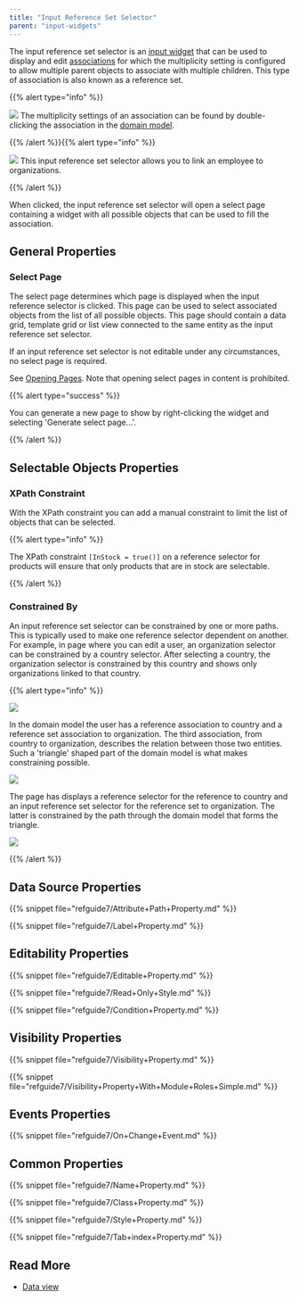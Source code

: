 ```yaml
---
title: "Input Reference Set Selector"
parent: "input-widgets"
---
```



The input reference set selector is an [input widget](input-widgets) that can be used to display and edit [associations](associations) for which the multiplicity setting is configured to allow multiple parent objects to associate with multiple children. This type of association is also known as a reference set.

{{% alert type="info" %}}

![](attachments/16713883/16844008.jpg) The multiplicity settings of an association can be found by double-clicking the association in the [domain model](domain-model).

{{% /alert %}}{{% alert type="info" %}}

![](attachments/pages/input-reference-set-selector.png) This input reference set selector allows you to link an employee to organizations.

{{% /alert %}}

When clicked, the input reference set selector will open a select page containing a widget with all possible objects that can be used to fill the association.

## General Properties

### Select Page

The select page determines which page is displayed when the input reference selector is clicked. This page can be used to select associated objects from the list of all possible objects. This page should contain a data grid, template grid or list view connected to the same entity as the input reference set selector.

If an input reference set selector is not editable under any circumstances, no select page is required.

See [Opening Pages](opening-pages). Note that opening select pages in content is prohibited.

{{% alert type="success" %}}

You can generate a new page to show by right-clicking the widget and selecting 'Generate select page...'.

{{% /alert %}}

## Selectable Objects Properties

### XPath Constraint

With the XPath constraint you can add a manual constraint to limit the list of objects that can be selected.

{{% alert type="info" %}}

The XPath constraint `[InStock = true()]` on a reference selector for products will ensure that only products that are in stock are selectable.

{{% /alert %}}

### Constrained By

An input reference set selector can be constrained by one or more paths. This is typically used to make one reference selector dependent on another. For example, in page where you can edit a user, an organization selector can be constrained by a country selector. After selecting a country, the organization selector is constrained by this country and shows only organizations linked to that country.

{{% alert type="info" %}}

![](attachments/16713883/16844007.jpg)

In the domain model the user has a reference association to country and a reference set association to organization. The third association, from country to organization, describes the relation between those two entities. Such a 'triangle' shaped part of the domain model is what makes constraining possible.

![](attachments/16713883/16844006.jpg)

The page has displays a reference selector for the reference to country and an input reference set selector for the reference set to organization. The latter is constrained by the path through the domain model that forms the triangle.

![](attachments/16713883/16844005.jpg)

{{% /alert %}}

## Data Source Properties

{{% snippet file="refguide7/Attribute+Path+Property.md" %}}

{{% snippet file="refguide7/Label+Property.md" %}}

## Editability Properties

{{% snippet file="refguide7/Editable+Property.md" %}}

{{% snippet file="refguide7/Read+Only+Style.md" %}}

{{% snippet file="refguide7/Condition+Property.md" %}}

## Visibility Properties

{{% snippet file="refguide7/Visibility+Property.md" %}}

{{% snippet file="refguide7/Visibility+Property+With+Module+Roles+Simple.md" %}}

## Events Properties

{{% snippet file="refguide7/On+Change+Event.md" %}}

## Common Properties

{{% snippet file="refguide7/Name+Property.md" %}}

{{% snippet file="refguide7/Class+Property.md" %}}

{{% snippet file="refguide7/Style+Property.md" %}}

{{% snippet file="refguide7/Tab+index+Property.md" %}}

## Read More

*   [Data view](data-view)
